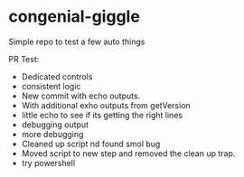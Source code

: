 # congenial-giggle

Simple repo to test a few auto things

PR Test: 
- Dedicated controls
- consistent logic
- New commit with echo outputs.
- With additional exho outputs from getVersion
- little echo to see if its getting the right lines
- debugging output
- more debugging
- Cleaned up script nd found smol bug
- Moved script to new step and removed the clean up trap. 
- try powershell
    

